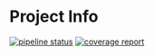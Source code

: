 # Project Info

[![pipeline status](https://gitlab.com/bwgjoseph/km/badges/master/pipeline.svg)](https://gitlab.com/bwgjoseph/km/-/commits/master)
[![coverage report](https://gitlab.com/bwgjoseph/km/badges/master/coverage.svg)](https://gitlab.com/bwgjoseph/km/-/commits/master)